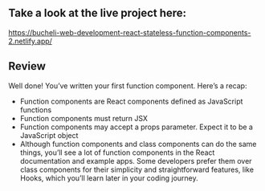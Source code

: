 ## Take a look at the live project here:
https://bucheli-web-development-react-stateless-function-components-2.netlify.app/

## Review
Well done! You’ve written your first function component. Here’s a recap:

* Function components are React components defined as JavaScript functions
* Function components must return JSX
* Function components may accept a props parameter. Expect it to be a JavaScript object
* Although function components and class components can do the same things, you’ll see a lot of function components in the React documentation and example apps. Some developers prefer them over class components for their simplicity and straightforward features, like Hooks, which you’ll learn later in your coding journey.
